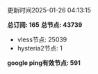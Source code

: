 更新时间2025-01-26 04:13:15

**总订阅: 165**
**总节点: 43739**
- vless节点: 25039
- hysteria2节点: 1

**google ping有效节点: 591**

